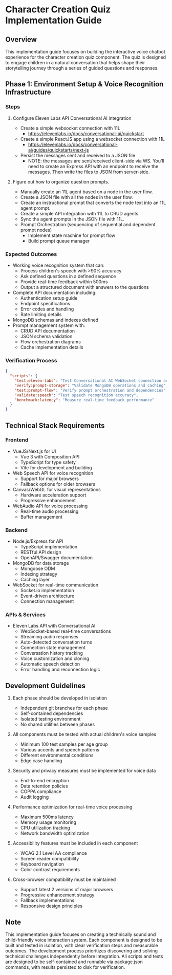 # Character Creation Quiz Implementation Guide

## Overview

This implementation guide focuses on building the interactive voice chatbot experience for the character creation quiz component. The quiz is designed to engage children in a natural conversation that helps shape their storytelling journey through a series of guided questions and responses.

## Phase 1: Environment Setup & Voice Recognition Infrastructure

### Steps

1. Configure Eleven Labs API Conversational AI integration

   - Create a simple websocket connection with 11L
     - https://elevenlabs.io/docs/conversational-ai/quickstart
   - Craete a simple ReactJS app using a websocket connection with 11L
     - https://elevenlabs.io/docs/conversational-ai/guides/quickstarts/next-js
   - Persist the messages sent and received to a JSON file
     - NOTE: the messages are sent/received client-side via WS. You'll need to create an Express API with an endpoint to receive the messages. Then write the files to JSON from server-side.

2. Figure out how to organize question prompts.
   - Manually create an 11L agent based on a node in the user flow.
   - Create a JSON file with all the nodes in the user flow.
   - Create an instructional prompt that converts the node text into an 11L agent prompt.
   - Create a simple API integration with 11L to CRUD agents.
   - Sync the agent prompts in the JSON file with 11L.
   - Prompt Orchestration (sequencing of sequential and dependent prompt nodes)
     - Implement state machine for prompt flow
     - Build prompt queue manager

### Expected Outcomes

- Working voice recognition system that can:
  - Process children's speech with >90% accuracy
  - Ask defined questions in a defined sequence
  - Provide real-time feedback within 500ms
  - Output a structured document with answers to the questions
- Complete API documentation including:
  - Authentication setup guide
  - Endpoint specifications
  - Error codes and handling
  - Rate limiting details
- MongoDB schemas and indexes defined
- Prompt management system with:
  - CRUD API documentation
  - JSON schema validation
  - Flow orchestration diagrams
  - Cache implementation details

### Verification Process

```json
{
  "scripts": {
    "test:eleven-labs": "Test Conversational AI WebSocket connection and streaming",
    "verify:prompt-storage": "Validate MongoDB operations and caching",
    "test:prompt-flow": "Verify prompt orchestration and dependencies",
    "validate:speech": "Test speech recognition accuracy",
    "benchmark:latency": "Measure real-time feedback performance"
  }
}
```

## Technical Stack Requirements

### Frontend

- VueJS/Next.js for UI
  - Vue 3 with Composition API
  - TypeScript for type safety
  - Vite for development and building
- Web Speech API for voice recognition
  - Support for major browsers
  - Fallback options for older browsers
- Canvas/WebGL for visual representations
  - Hardware acceleration support
  - Progressive enhancement
- WebAudio API for voice processing
  - Real-time audio processing
  - Buffer management

### Backend

- Node.js/Express for API
  - TypeScript implementation
  - RESTful API design
  - OpenAPI/Swagger documentation
- MongoDB for data storage
  - Mongoose ODM
  - Indexing strategy
  - Caching layer
- WebSocket for real-time communication
  - Socket.io implementation
  - Event-driven architecture
  - Connection management

### APIs & Services

- Eleven Labs API with Conversational AI
  - WebSocket-based real-time conversations
  - Streaming audio responses
  - Auto-detected conversation turns
  - Connection state management
  - Conversation history tracking
  - Voice customization and cloning
  - Automatic speech detection
  - Error handling and reconnection logic

## Development Guidelines

1. Each phase should be developed in isolation

   - Independent git branches for each phase
   - Self-contained dependencies
   - Isolated testing environment
   - No shared utilities between phases

2. All components must be tested with actual children's voice samples

   - Minimum 100 test samples per age group
   - Various accents and speech patterns
   - Different environmental conditions
   - Edge case handling

3. Security and privacy measures must be implemented for voice data

   - End-to-end encryption
   - Data retention policies
   - COPPA compliance
   - Audit logging

4. Performance optimization for real-time voice processing

   - Maximum 500ms latency
   - Memory usage monitoring
   - CPU utilization tracking
   - Network bandwidth optimization

5. Accessibility features must be included in each component

   - WCAG 2.1 Level AA compliance
   - Screen reader compatibility
   - Keyboard navigation
   - Color contrast requirements

6. Cross-browser compatibility must be maintained
   - Support latest 2 versions of major browsers
   - Progressive enhancement strategy
   - Fallback implementations
   - Responsive design principles

## Note

This implementation guide focuses on creating a technically sound and child-friendly voice interaction system. Each component is designed to be built and tested in isolation, with clear verification steps and measurable outcomes. The development process prioritizes discovering and solving technical challenges independently before integration. All scripts and tests are designed to be self-contained and runnable via package.json commands, with results persisted to disk for verification.
